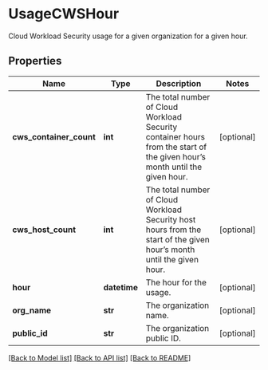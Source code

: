 # UsageCWSHour

Cloud Workload Security usage for a given organization for a given hour.

## Properties

| Name                    | Type         | Description                                                                                                                | Notes      |
| ----------------------- | ------------ | -------------------------------------------------------------------------------------------------------------------------- | ---------- |
| **cws_container_count** | **int**      | The total number of Cloud Workload Security container hours from the start of the given hour’s month until the given hour. | [optional] |
| **cws_host_count**      | **int**      | The total number of Cloud Workload Security host hours from the start of the given hour’s month until the given hour.      | [optional] |
| **hour**                | **datetime** | The hour for the usage.                                                                                                    | [optional] |
| **org_name**            | **str**      | The organization name.                                                                                                     | [optional] |
| **public_id**           | **str**      | The organization public ID.                                                                                                | [optional] |

[[Back to Model list]](README.md#documentation-for-models) [[Back to API list]](README.md#documentation-for-api-endpoints) [[Back to README]](README.md)

